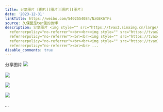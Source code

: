 ```yaml
---
title: 分享图片 [图片][图片][图片][图片]
date: '2023-12-31'
linkTitle: https://weibo.com/5402554084/NzGEK6TFs
source: 久保醬是ten使的微博
description: 分享图片 <img style="" src="https://tvax3.sinaimg.cn/large/005TCz76gy1hld2pi4klzj31400min1o.jpg"
  referrerpolicy="no-referrer"><br><br><img style="" src="https://tvax2.sinaimg.cn/large/005TCz76gy1hld2pikukkj31hc0u0jxz.jpg"
  referrerpolicy="no-referrer"><br><br><img style="" src="https://tvax4.sinaimg.cn/large/005TCz76gy1hld2phpuedj31hc0u0gt1.jpg"
  referrerpolicy="no-referrer"><br><br><img style="" src="https://tvax1.sinaimg.cn/large/005TCz76gy1hld2ph91kdj30mv0d3te3.jpg"
  referrerpolicy="no-referrer"><br><br> ...
disable_comments: true
---
```

分享图片 <img style="" src="https://tvax3.sinaimg.cn/large/005TCz76gy1hld2pi4klzj31400min1o.jpg" referrerpolicy="no-referrer"><br><br><img style="" src="https://tvax2.sinaimg.cn/large/005TCz76gy1hld2pikukkj31hc0u0jxz.jpg" referrerpolicy="no-referrer"><br><br><img style="" src="https://tvax4.sinaimg.cn/large/005TCz76gy1hld2phpuedj31hc0u0gt1.jpg" referrerpolicy="no-referrer"><br><br><img style="" src="https://tvax1.sinaimg.cn/large/005TCz76gy1hld2ph91kdj30mv0d3te3.jpg" referrerpolicy="no-referrer"><br><br> ...